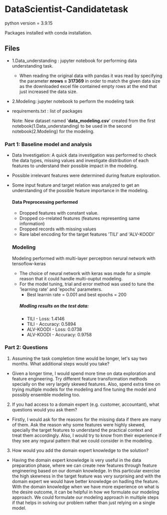 # DataScientist-Candidatetask

python version = 3.9.15

Packages installed with conda installation.

## Files  
- 1.Data_understanding : jupyter notebook for performing data understanding task. 
    - When reading the original data with pandas it was read by specifying the parameter **nrows = 317369** in order to match the given data size as the downloaded excel file contained empty rows at the end that just increased the data size.
- 2.Modeling: jupyter notebook to perform the modeling task
- requirements.txt : list of packages

  Note: New dataset named '**data_modeling.csv**' created from the first notebook(1.Data_understanding) to be used in the second notebook(2.Modeling) for the modeling.


### Part 1: Baseline model and analysis
- Data Investigation: A quick data investigation was performed to check the data types, missing values and investigate distribution of each features to understand their possible impact in the modeling.
- Possible irrelevant features were determined during feature exploration.
- Some input feature and target relation was analyzed to get an understanding of the possible feature importance in the modeling.
  #### Data Preprocessing performed
  - Dropped features with constant value.
  - Dropped co-rrelated features (features representing same information)
  - Dropped records with missing values
  - Rare label encoding for the target features 'TILI' and 'ALV-KOODI'

  ### Modeling
  Modeling performed with multi-layer perceptron nerural network with tensoflow-keras
  - The choice of neural network with keras was made for a simple reason that it could handle multi-ouptut modeling.
  - For the model tuning, trial and error method was used to tune the 'learning rate' and 'epochs' parameters.
    - Best learnin rate = 0.001 and best epochs = 200
    ##### Modling results on the test data:
    - TILI - Loss: 1.4146
    - TILI - Accuracy: 0.5894
    - ALV-KOODI - Loss: 0.0738
    - ALV-KOODI - Accuracy: 0.9758



 ### Part 2: Questions
1. Assuming the task completion time would be longer, let's say two months. What additional steps would you take?
- Given a longer time, I would spend more time on data exploration and feature engineering. Try different feature transformation methods specially on the very largely skewed features. Also, spend extra time on trying multiple models for the modeling and fine tuning the model and possibly ensemble modeling too. 
2. If you had access to a domain expert (e.g. customer, accountant), what questions would you ask them?
- Firstly, I would ask for the reasons for the missing data if there are many of them. Ask the reason why some features were highly skewed, specially the target features to understand the practical context and treat them accordingly. Also, I would try to know from their experience if they see any regural pattern that we could consider in the modeling.

3. How would you add the domain expert knowledge to the solution?
- Having the domain expert knowledge is very useful in the data preparation phase, where we can create new features through feature engineering based on our domain knowledge. In this particular exercise the high skewness in the target feature was very surprising and with the domain expert we would have better knowledge on hadling the feature. With the domain knowledge when we have more experience on what is the desire outcome, it can be helpful in how we formulate our modeling approach. We could formulate our modeling approach in multiple steps if that helps in solving our problem rather than just relying on a single model.

